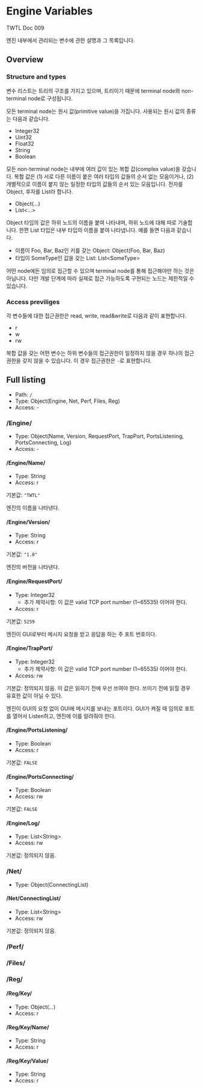 # Engine Variables

TWTL Doc 009

엔진 내부에서 관리되는 변수에 관한 설명과 그 목록입니다.

## Overview

### Structure and types

변수 리스트는 트리의 구조를 가지고 있으며, 트리이기 때문에 terminal node와 non-terminal node로 구성됩니다.

모든 terminal node는 원시 값(primitive value)을 가집니다. 사용되는 원시 값의 종류는 다음과 같습니다.

* Integer32
* Uint32
* Float32
* String
* Boolean

모든 non-terminal node는 내부에 여러 값이 있는 복합 값(complex value)을 갖습니다. 복합 값은 (1) 서로 다른 이름이 붙은 여러 타입의 값들의 순서 없는 모음이거나, (2) 개별적으로 이름이 붙지 않는 일정한 타입의 값들의 순서 있는 모음입니다. 전자를 Object, 후자를 List라 합니다.

* Object(...)
* List\<...\>

Object 타입의 값은 하위 노드의 이름을 붙여 나타내며, 하위 노드에 대해 따로 기술합니다. 한편 List 타입은 내부 타입의 이름을 붙여 나타냅니다. 예를 들면 다음과 같습니다.

* 이름이 Foo, Bar, Baz인 키를 갖는 Object: Object(Foo, Bar, Baz)
* 타입이 SomeType인 값을 갖는 List: List\<SomeType\>

어떤 node에든 임의로 접근할 수 있으며 terminal node를 통해 접근해야만 하는 것은 아닙니다. 다만 개발 단계에 따라 실제로 접근 가능하도록 구현되는 노드는 제한적일 수 있습니다.

### Access previliges

각 변수들에 대한 접근권한은 read, write, read&write로 다음과 같이 표현합니다.

* r
* w
* rw

복합 값을 갖는 어떤 변수는 하위 변수들의 접근권한이 일정하지 않을 경우 하나의 접근권한을 갖지 않을 수 있습니다. 이 경우 접근권한은 `-`로 표현합니다.

## Full listing

* Path: `/`
* Type: Object(Engine, Net, Perf, Files, Reg)
* Access: -

### /Engine/

* Type: Object(Name, Version, RequestPort, TrapPort, PortsListening, PortsConnecting, Log)
* Access: -

#### /Engine/Name/

* Type: String
* Access: r

기본값: `"TWTL"`

엔진의 이름을 나타낸다.

#### /Engine/Version/

* Type: String
* Access: r

기본값: `"1.0"`

엔진의 버전을 나타낸다.

#### /Engine/RequestPort/

* Type: Integer32
    * 추가 제약사항: 이 값은 valid TCP port number (1~65535) 이어야 한다.
* Access: r

기본값: `5259`

엔진이 GUI로부터 메시지 요청을 받고 응답을 하는 주 포트 번호이다.

#### /Engine/TrapPort/

* Type: Integer32
    * 추가 제약사항: 이 값은 valid TCP port number (1~65535) 이어야 한다.
* Access: rw

기본값: 정의되지 않음. 이 값은 읽히기 전에 우선 쓰여야 한다. 쓰이기 전에 읽힐 경우 유효한 값이 아닐 수 있다.

엔진이 GUI의 요청 없이 GUI에 메시지를 보내는 포트이다. GUI가 켜질 때 임의로 포트를 열어서 Listen하고, 엔진에 이를 알려줘야 한다.

#### /Engine/PortsListening/
* Type: Boolean
* Access: r

기본값: `FALSE`

#### /Engine/PortsConnecting/
* Type: Boolean
* Access: rw

기본값: `FALSE`

#### /Engine/Log/
* Type: List\<String\>
* Access: rw

기본값: 정의되지 않음.

### /Net/

* Type: Object(ConnectingList)

#### /Net/ConnectingList/
* Type: List\<String\>
* Access: rw

기본값: 정의되지 않음.

### /Perf/

### /Files/

### /Reg/

#### /Reg/Key/
* Type: Object(...)
* Access: r

#### /Reg/Key/Name/
* Type: String
* Access: r

#### /Reg/Key/Value/
* Type: String
* Access: r
